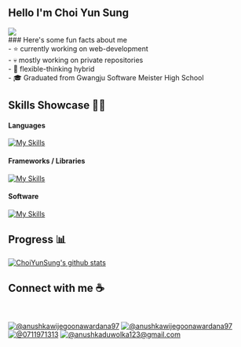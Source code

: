## Hello I'm Choi Yun Sung

<img src="https://capsule-render.vercel.app/api?type=Waving&color=gradient&height=250&section=header&text=Hi%20there%F0%9F%91%8B&fontSize=100" />
<br>
### Here's some fun facts about me
<br>
- ⭐ currently working on web-development
<br>
- 💀 mostly working on private repositories
<br>
- 🧠 flexible-thinking hybrid
<br>
- 🎓 Graduated from Gwangju Software Meister High School

## Skills Showcase 🧑‍💻

#### Languages

<p align="center">
   
[![My Skills](https://skillicons.dev/icons?i=js,ts,html,css,kotlin )](https://skillicons.dev)

</p>

#### Frameworks / Libraries

[![My Skills](https://skillicons.dev/icons?i=remix,prisma,react,tailwind)](https://skillicons.dev)

#### Software

[![My Skills](https://skillicons.dev/icons?i=vscode,androidstudio,git,github)](https://skillicons.dev)


## Progress 📊

[![ChoiYunSung's github stats](https://github-readme-stats.vercel.app/api?username=GSMYunsung)](https://github.com/anuraghazra/github-readme-stats)

## Connect with me ☕

<br>

[![@anushkawijegoonawardana97](https://img.icons8.com/fluency/48/000000/instagram-new.png "@anushkawijegoonawardana97")](https://www.instagram.com/_qc_up_/) [![@anushkawijegoonawardana97](https://img.icons8.com/fluency/48/000000/linkedin.png "@anushkawijegoonawardana97")](https://www.linkedin.com/in/%EC%9C%A4%EC%84%B1-%EC%B5%9C-95b60326a/) [![@0711971313](https://img.icons8.com/fluency/48/000000/phone-disconnected.png "@0711971313")](tel:01065464107) [![@anushkaduwolka123@gmail.com](https://img.icons8.com/fluency/48/000000/apple-mail.png "@anushkaduwolka123@gmail.com")](mailto:12345ggh81@gmail.com)

<br>




